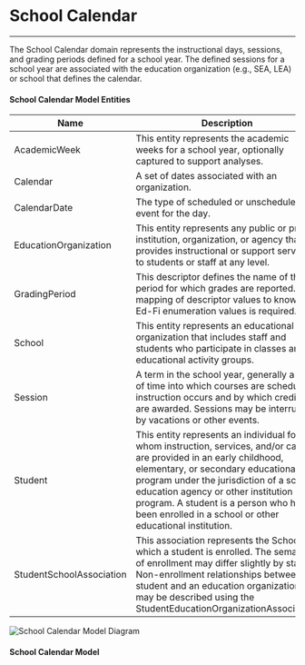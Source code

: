 # School Calendar
---
The School Calendar domain represents the instructional days, sessions, and grading periods defined for a school year. The defined sessions for a school year are associated with the education organization (e.g., SEA, LEA) or school that defines the calendar.



#### School Calendar Model Entities

| Name        | Description  |
|-----------------|------------------|
| AcademicWeek | This entity represents the academic weeks for a school year, optionally captured to support analyses. |
| Calendar | A set of dates associated with an organization. |
| CalendarDate | The type of scheduled or unscheduled event for the day. |
| EducationOrganization | This entity represents any public or private institution, organization, or agency that provides instructional or support services to students or staff at any level. |
| GradingPeriod | This descriptor defines the name of the period for which grades are reported. The mapping of descriptor values to known Ed-Fi enumeration values is required. |
| School | This entity represents an educational organization that includes staff and students who participate in classes and educational activity groups. |
| Session | A term in the school year, generally a unit of time into which courses are scheduled, instruction occurs and by which credits are awarded. Sessions may be interrupted by vacations or other events. |
| Student | This entity represents an individual for whom instruction, services, and/or care are provided in an early childhood, elementary, or secondary educational program under the jurisdiction of a school, education agency or other institution or program. A student is a person who has been enrolled in a school or other educational institution. |
| StudentSchoolAssociation | This association represents the School in which a student is enrolled. The semantics of enrollment may differ slightly by state. Non-enrollment relationships between a student and an education organization may be described using the StudentEducationOrganizationAssociation. |


![School Calendar Model Diagram](/path/to/domain-model.png)
#### School Calendar Model  

